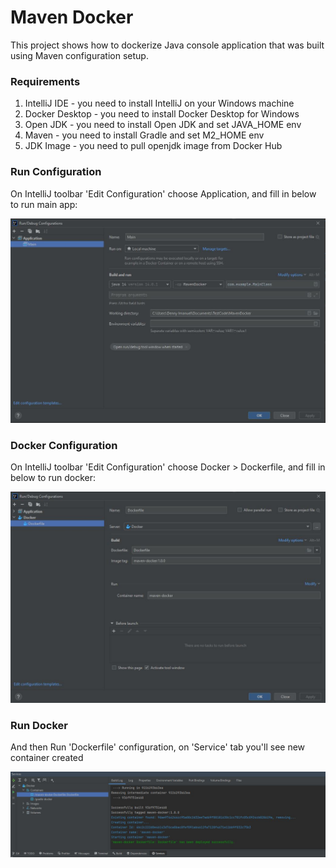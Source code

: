 # Maven Docker

This project shows how to dockerize Java console application that was built using Maven configuration setup.

### Requirements

1. IntelliJ IDE - you need to install IntelliJ on your Windows machine
2. Docker Desktop - you need to install Docker Desktop for Windows
3. Open JDK - you need to install Open JDK and set JAVA_HOME env
4. Maven - you need to install Gradle and set M2_HOME env
5. JDK Image - you need to pull openjdk image from Docker Hub

### Run Configuration

On IntelliJ toolbar 'Edit Configuration' choose Application, and fill in below to run main app:

![](jpg/main.jpg)

### Docker Configuration

On IntelliJ toolbar 'Edit Configuration' choose Docker > Dockerfile, and fill in below to run docker:

![](jpg/dockerfile.jpg)

### Run Docker

And then Run 'Dockerfile' configuration, on 'Service' tab you'll see new container created

![](jpg/service.jpg)


